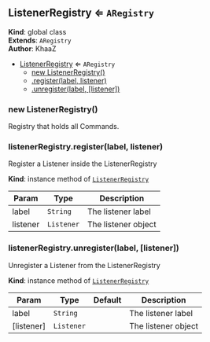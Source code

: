 <a name="ListenerRegistry"></a>

## ListenerRegistry ⇐ <code>ARegistry</code>
**Kind**: global class  
**Extends**: <code>ARegistry</code>  
**Author**: KhaaZ  

* [ListenerRegistry](#ListenerRegistry) ⇐ <code>ARegistry</code>
    * [new ListenerRegistry()](#new_ListenerRegistry_new)
    * [.register(label, listener)](#ListenerRegistry+register)
    * [.unregister(label, [listener])](#ListenerRegistry+unregister)

<a name="new_ListenerRegistry_new"></a>

### new ListenerRegistry()
Registry that holds all Commands.

<a name="ListenerRegistry+register"></a>

### listenerRegistry.register(label, listener)
Register a Listener inside the ListenerRegistry

**Kind**: instance method of [<code>ListenerRegistry</code>](#ListenerRegistry)  

| Param | Type | Description |
| --- | --- | --- |
| label | <code>String</code> | The listener label |
| listener | <code>Listener</code> | The listener object |

<a name="ListenerRegistry+unregister"></a>

### listenerRegistry.unregister(label, [listener])
Unregister a Listener from the ListenerRegistry

**Kind**: instance method of [<code>ListenerRegistry</code>](#ListenerRegistry)  

| Param | Type | Default | Description |
| --- | --- | --- | --- |
| label | <code>String</code> |  | The listener label |
| [listener] | <code>Listener</code> | <code></code> | The listener object |

